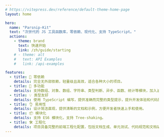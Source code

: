 ```yaml
---
# https://vitepress.dev/reference/default-theme-home-page
layout: home

hero:
  name: "Parsnip-Kit"
  text: "次世代的 JS 工具函数库，零依赖、现代化、支持 TypeScript。"
  actions:
    - theme: brand
      text: 快速开始
      link: /zh/guide/starting
    # - theme: alt
    #   text: API Examples
    #   link: /api-examples

features:
  - title: 🧳 零依赖
    details: 完全无外部依赖，轻量级且高效，适合各种大小的项目。
  - title: 🔩 多功能
    details: 支持数组、对象、数组、字符串、类型判断、异步、函数、统计等模块，加入迫切需要的工具函数，满足开发需求。
  - title: 💡 类型友好
    details: 使用 TypeScript 编写，提供准确而完整的类型提示，提升开发体验和代码质量。
  - title: 👌 易用性
    details: 设计简洁直观，提供清晰的文档和示例，方便开发者快速上手和使用。
  - title: 📦 模块化
    details: 支持 ES6 模块化，支持 Tree-shaking。
  - title: 🛠️ 工程化
    details: 项目具备完整的前端工程化配置，包括文档生成、单元测试、代码规范和文档站点。
---
```


